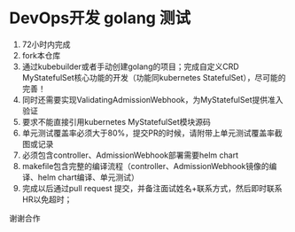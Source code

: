# DevOps开发 golang 测试

1. 72小时内完成
2. fork本仓库
3. 通过kubebuilder或者手动创建golang的项目；完成自定义CRD MyStatefulSet核心功能的开发（功能同kubernetes StatefulSet），尽可能的完善！
4. 同时还需要实现ValidatingAdmissionWebhook，为MyStatefulSet提供准入验证
5. 要求不能直接引用kubernetes MyStatefulSet模块源码
6. 单元测试覆盖率必须大于80%，提交PR的时候，请附带上单元测试覆盖率截图或记录
7. 必须包含controller、AdmissionWebhook部署需要helm chart
8. makefile包含完整的编译流程（controller、AdmissionWebhook镜像的编译、helm chart编译、单元测试）
9. 完成以后通过pull request 提交，并备注面试姓名+联系方式，然后即时联系HR以免超时；

谢谢合作
